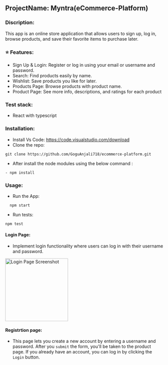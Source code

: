 ## ProjectName: Myntra(eCommerce-Platform)

### Discription:

This app is an online store application that allows users to sign up, log in, browse products, and save their favorite items to purchase later.

### ⭐️ Features:

- Sign Up & Login: Register or log in using your email or username and password.
- Search: Find products easily by name.
- Wishlist: Save products you like for later.
- Products Page: Browse products with product name.
- Product Page: See more info, descriptions, and ratings for each product

### Test stack:
- React with typescript

### Installation:
- Install Vs Code: https://code.visualstudio.com/download
- Clone the repo: 
```shell
git clone https://github.com/GoguAnjali718/ecommerce-platform.git
```

- After install the node modules using the below command :
```shell
- npm install
```
### Usage:

- Run the App:
```shell
  npm start
  ```
- Run tests: 
```shell 
npm test
 ```

#### Login Page:

- Implement login functionality where users can log in with their username and password.

<img src="/Users/anjaligogu/Documents/CODE/myntra/src/assets/login.png" alt="Login Page Screenshot" width="200" height="200">

#### Registrtion page:
- This page lets you create a new account by entering a username and password. After you `submit` the form, you'll be taken to the product page. If you already have an account, you can log in by clicking the `Login` button.